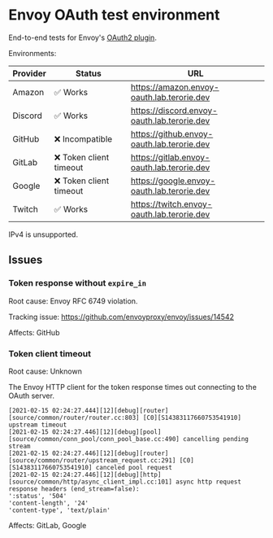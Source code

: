 # Envoy OAuth test environment

End-to-end tests for Envoy's [OAuth2 plugin](https://www.envoyproxy.io/docs/envoy/latest/configuration/http/http_filters/oauth2_filter).

Environments:

| Provider | Status | URL |
| -------- | ------ | --- |
| Amazon | ✅ Works | https://amazon.envoy-oauth.lab.terorie.dev |
| Discord | ✅ Works | https://discord.envoy-oauth.lab.terorie.dev |
| GitHub | ❌ Incompatible | https://github.envoy-oauth.lab.terorie.dev |
| GitLab | ❌ Token client timeout | https://gitlab.envoy-oauth.lab.terorie.dev |
| Google | ❌ Token client timeout | https://google.envoy-oauth.lab.terorie.dev |
| Twitch | ✅ Works | https://twitch.envoy-oauth.lab.terorie.dev |

IPv4 is unsupported.

## Issues

### Token response without `expire_in`

Root cause: Envoy RFC 6749 violation.

Tracking issue: https://github.com/envoyproxy/envoy/issues/14542

Affects: GitHub

### Token client timeout

Root cause: Unknown

The Envoy HTTP client for the token response times out connecting to the OAuth server.

```
[2021-02-15 02:24:27.444][12][debug][router] [source/common/router/router.cc:803] [C0][S14383117660753541910] upstream timeout
[2021-02-15 02:24:27.446][12][debug][pool] [source/common/conn_pool/conn_pool_base.cc:490] cancelling pending stream
[2021-02-15 02:24:27.446][12][debug][router] [source/common/router/upstream_request.cc:291] [C0][S14383117660753541910] canceled pool request
[2021-02-15 02:24:27.446][12][debug][http] [source/common/http/async_client_impl.cc:101] async http request response headers (end_stream=false):
':status', '504'
'content-length', '24'
'content-type', 'text/plain'
```

Affects: GitLab, Google
